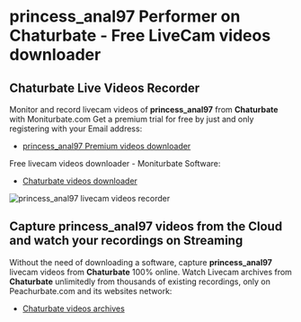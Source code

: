# princess_anal97 Performer on Chaturbate - Free LiveCam videos downloader

## Chaturbate Live Videos Recorder

Monitor and record livecam videos of **princess_anal97** from **Chaturbate** with Moniturbate.com
Get a premium trial for free by just and only registering with your Email address:
* [princess_anal97 Premium videos downloader](https://moniturbate.com/request-demo-licence-key.html)

Free livecam videos downloader - Moniturbate Software:
* [Chaturbate videos downloader](https://moniturbate.com/moniturbate-download-software.html)

![princess_anal97 livecam videos recorder](https://peachurnet.com/templates/moniturbate-software.png)


## Capture princess_anal97 videos from the Cloud and watch your recordings on Streaming

Without the need of downloading a software, capture **princess_anal97** livecam videos from **Chaturbate** 100% online.
Watch Livecam archives from **Chaturbate** unlimitedly from thousands of existing recordings, only on Peachurbate.com and its websites network:
* [Chaturbate videos archives](https://peachurnet.com/)